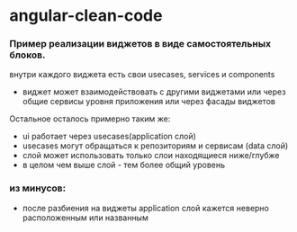 # angular-clean-code
### Пример реализации виджетов в виде самостоятельных блоков.
внутри каждого виджета есть свои usecases, services и components
- виджет может взаимодействовать с другими виджетами или через общие сервисы уровня приложения или через фасады виджетов

Остальное осталось примерно таким же:
- ui работает через usecases(application слой)
- usecases могут обращаться к репозиториям и сервисам (data слой)
- слой может использовать только слои находящиеся ниже/глубже
- в целом чем выше слой - тем более общий уровень

### из минусов:
- после разбиения на виджеты application слой кажется неверно расположенным или названным

